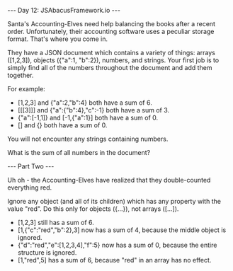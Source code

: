 --- Day 12: JSAbacusFramework.io ---

Santa's Accounting-Elves need help balancing the books after a recent order. Unfortunately, their accounting software uses a peculiar storage format. That's where you come in.

They have a JSON document which contains a variety of things: arrays ([1,2,3]), objects ({"a":1, "b":2}), numbers, and strings. Your first job is to simply find all of the numbers throughout the document and add them together.

For example:

 * [1,2,3] and {"a":2,"b":4} both have a sum of 6.
 * [[[3]]] and {"a":{"b":4},"c":-1} both have a sum of 3.
 * {"a":[-1,1]} and [-1,{"a":1}] both have a sum of 0.
 * [] and {} both have a sum of 0.

You will not encounter any strings containing numbers.

What is the sum of all numbers in the document?

--- Part Two ---

Uh oh - the Accounting-Elves have realized that they double-counted everything red.

Ignore any object (and all of its children) which has any property with the value "red". Do this only for objects ({...}), not arrays ([...]).

 * [1,2,3] still has a sum of 6.
 * [1,{"c":"red","b":2},3] now has a sum of 4, because the middle object is ignored.
 * {"d":"red","e":[1,2,3,4],"f":5} now has a sum of 0, because the entire structure is ignored.
 * [1,"red",5] has a sum of 6, because "red" in an array has no effect.
